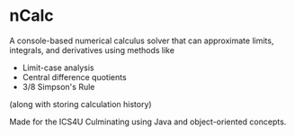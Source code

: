 # nCalc
A console-based numerical calculus solver that can approximate limits, integrals, and derivatives using methods like</br>
- Limit-case analysis
- Central difference quotients
- 3/8 Simpson's Rule

(along with storing calculation history)

Made for the ICS4U Culminating using Java and object-oriented concepts.
